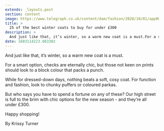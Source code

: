 ```yaml
--- 
extends: _layouts.post 
section: content 
image: https://www.telegraph.co.uk/content/dam/fashion/2020/10/01/app005prod-2020-09-23T164713-837-xlarge_trans_NvBQzQNjv4BqoQmI6CCYeWXI2SDtPW01M2p3gc1Q9W9jb_-hVlQKgu0.jpg?imwidth=1200 
title: > 
  25 of the best winter coats to buy for under £300 
description: > 
  And just like that, it’s winter, so a warm new coat is a must.For a smart option, checks are eternally chic, but those not keen on prints should look to a block colour that packs a punch.While for dressed-down days, nothing beats a soft, cosy coat.But who says you have to spend a fortune on any of these?Our high street is full to the brim with chic options for the new season - and they’re all under £300. 
date: 1603114223.063302 
--- 
```

<div><p>And just like that, it&#8217;s winter,&#160;so a&#160;warm&#160;new coat is a must.</p>
<p>For a smart option, checks are eternally chic, but those not keen on prints should look to a block colour that packs a punch.&#160;</p>
<p>While for dressed-down days, nothing beats a soft, cosy coat. For function and fashion, look to chunky puffers or coloured parkas.</p>
<p>But who says you have to spend a fortune on any of these? Our high street is full to the brim with chic options for the new season - and they&#8217;re all under &#163;300.&#160;</p>
<p>Happy shopping!&#160;</p>
<p>By Krissy Turner</p>
</div>